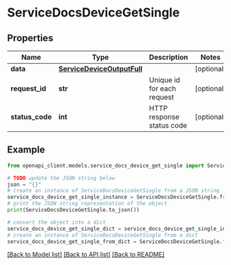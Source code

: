 # ServiceDocsDeviceGetSingle


## Properties

Name | Type | Description | Notes
------------ | ------------- | ------------- | -------------
**data** | [**ServiceDeviceOutputFull**](ServiceDeviceOutputFull.md) |  | [optional] 
**request_id** | **str** | Unique id for each request | [optional] 
**status_code** | **int** | HTTP response status code | [optional] 

## Example

```python
from openapi_client.models.service_docs_device_get_single import ServiceDocsDeviceGetSingle

# TODO update the JSON string below
json = "{}"
# create an instance of ServiceDocsDeviceGetSingle from a JSON string
service_docs_device_get_single_instance = ServiceDocsDeviceGetSingle.from_json(json)
# print the JSON string representation of the object
print(ServiceDocsDeviceGetSingle.to_json())

# convert the object into a dict
service_docs_device_get_single_dict = service_docs_device_get_single_instance.to_dict()
# create an instance of ServiceDocsDeviceGetSingle from a dict
service_docs_device_get_single_from_dict = ServiceDocsDeviceGetSingle.from_dict(service_docs_device_get_single_dict)
```
[[Back to Model list]](../README.md#documentation-for-models) [[Back to API list]](../README.md#documentation-for-api-endpoints) [[Back to README]](../README.md)


